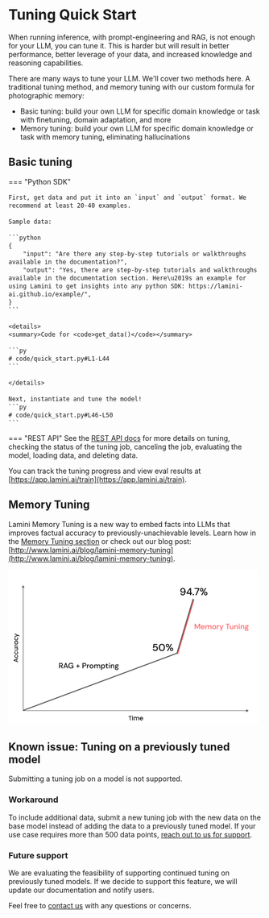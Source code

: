 # Tuning Quick Start
When running inference, with prompt-engineering and RAG, is not enough for your LLM, you can tune it. This is harder but will result in better performance, better leverage of your data, and increased knowledge and reasoning capabilities.

There are many ways to tune your LLM. We'll cover two methods here. A traditional tuning method, and memory tuning with our custom formula for photographic memory:

- Basic tuning: build your own LLM for specific domain knowledge or task with finetuning, domain adaptation, and more
- Memory tuning: build your own LLM for specific domain knowledge or task with memory tuning, eliminating hallucinations

## Basic tuning

=== "Python SDK"

    First, get data and put it into an `input` and `output` format. We recommend at least 20-40 examples.

    Sample data:

    ```python
    {
        "input": "Are there any step-by-step tutorials or walkthroughs available in the documentation?",
        "output": "Yes, there are step-by-step tutorials and walkthroughs available in the documentation section. Here\u2019s an example for using Lamini to get insights into any python SDK: https://lamini-ai.github.io/example/",
    }
    ```

    <details>
    <summary>Code for <code>get_data()</code></summary>

    ```py
    # code/quick_start.py#L1-L44
    ```

    </details>

    Next, instantiate and tune the model!
    ```py
    # code/quick_start.py#L46-L50
    ```
=== "REST API"
    See the [REST API docs](../rest_api/train.md) for more details on tuning, checking the status of the tuning job, canceling the job, evaluating the model, loading data, and deleting data.

You can track the tuning progress and view eval results at [https://app.lamini.ai/train](https://app.lamini.ai/train).

## Memory Tuning
Lamini Memory Tuning is a new way to embed facts into LLMs that improves factual accuracy to previously-unachievable levels. Learn how in the [Memory Tuning section](./memory_tuning.md) or check out our blog post: [http://www.lamini.ai/blog/lamini-memory-tuning](http://www.lamini.ai/blog/lamini-memory-tuning).

![Memory tuning graph](../assets/memory_tuning_graph.png)

## Known issue: Tuning on a previously tuned model
Submitting a tuning job on a model is not supported.

### Workaround
To include additional data, submit a new tuning job with the new data on the base model instead of adding the data to a previously tuned model. If your use case requires more than 500 data points, [reach out to us for support](https://www.lamini.ai/contact).

### Future support
We are evaluating the feasibility of supporting continued tuning on previously tuned models. If we decide to support this feature, we will update our documentation and notify users.

Feel free to [contact us](https://www.lamini.ai/contact) with any questions or concerns.
